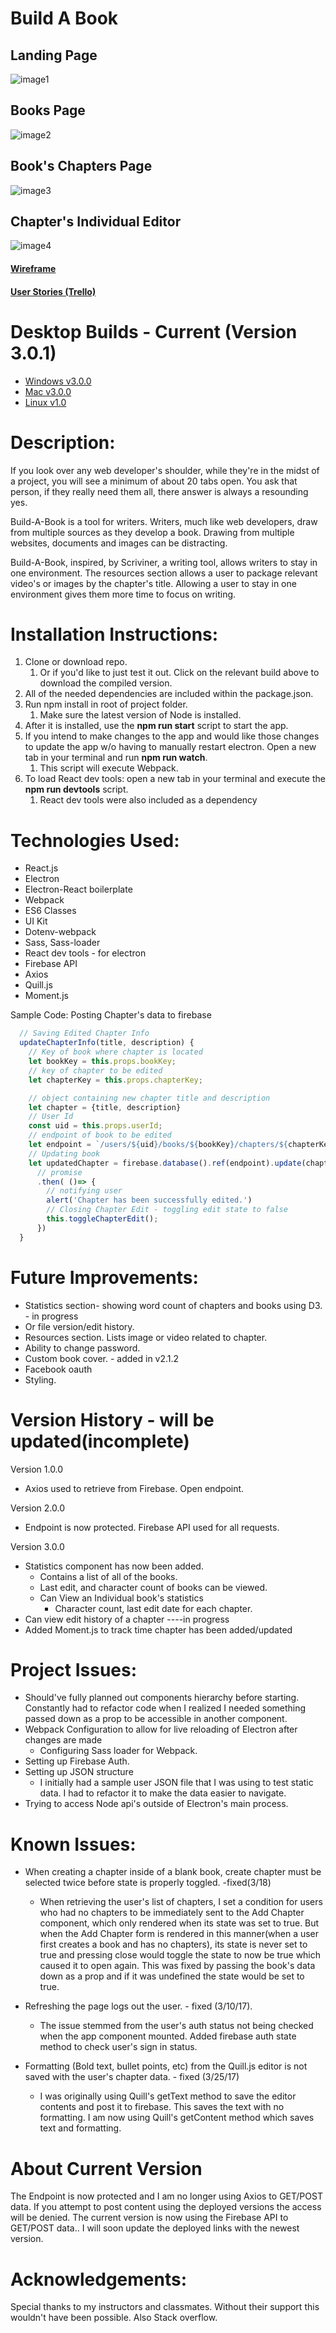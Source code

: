 # Build A Book

## Landing Page
![image1](/public/assets/image1.png)
## Books Page
![image2](/public/assets/image2.png)
## Book's Chapters Page
![image3](/public/assets/image3.png)
## Chapter's Individual Editor
![image4](/public/assets/image4.png)



#### [Wireframe](#)
#### [User Stories (Trello)](https://trello.com/b/VvIPePGl/build-a-book)
# Desktop Builds - Current (Version 3.0.1)
 - [Windows v3.0.0](https://drive.google.com/open?id=0B_fEKxl-bFyNa0JJUUZ3VHhtNjg)
 - [Mac v3.0.0](https://drive.google.com/open?id=0B_fEKxl-bFyNTHBwdVpJQkhCS00)
 - [Linux v1.0](#)

# Description:

If you look over any web developer's shoulder, while they're in the midst of a project, you will see a minimum of about 20 tabs open. You ask that person, if they really need them all, there answer is always a resounding yes.

Build-A-Book is a tool for writers. Writers, much like web developers, draw from multiple sources as they develop a book. Drawing from multiple websites, documents and images can be distracting.

Build-A-Book, inspired, by Scriviner, a writing tool, allows writers to stay in one environment. The resources section allows a user to package relevant video's or images by the chapter's title. Allowing a user to stay in one environment gives them more time to focus on writing.

# Installation Instructions:

1. Clone or download repo.
    1. Or if you'd like to just test it out. Click on the relevant build above to download the compiled version.
1. All of the needed dependencies are included within the package.json.
1. Run npm install in root of project folder.
    1. Make sure the latest version of Node is installed.
1. After it is installed, use the **npm run start** script to start the app.
1. If you intend to make changes to the app and would like those changes to update the app w/o having to manually restart electron. Open a new tab in your terminal and run **npm run watch**.
    1. This script will execute Webpack.
1. To load React dev tools: open a new tab in your terminal and execute the **npm run devtools** script.
    1. React dev tools were also included as a dependency


# Technologies Used:

- React.js
- Electron
- Electron-React boilerplate 
- Webpack
- ES6 Classes
- UI Kit
- Dotenv-webpack
- Sass, Sass-loader
- React dev tools - for electron
- Firebase API
- Axios
- Quill.js
- Moment.js

Sample Code: Posting Chapter's data to firebase
```javascript
  // Saving Edited Chapter Info
  updateChapterInfo(title, description) {
    // Key of book where chapter is located
    let bookKey = this.props.bookKey; 
    // key of chapter to be edited
    let chapterKey = this.props.chapterKey; 

    // object containing new chapter title and description
    let chapter = {title, description}
    // User Id
    const uid = this.props.userId;
    // endpoint of book to be edited
    let endpoint = `/users/${uid}/books/${bookKey}/chapters/${chapterKey}`;
    // Updating book
    let updatedChapter = firebase.database().ref(endpoint).update(chapter)
      // promise 
      .then( ()=> {
        // notifying user
        alert('Chapter has been successfully edited.')
        // Closing Chapter Edit - toggling edit state to false
        this.toggleChapterEdit();
      })
  }
```

# Future Improvements:

- Statistics section- showing word count of chapters and books using D3. - in progress
 - Or file version/edit history.
- Resources section. Lists image or video related to chapter.
- Ability to change password.
- Custom book cover. - added in v2.1.2
- Facebook oauth
- Styling.

# Version History - will be updated(incomplete)

Version 1.0.0
- Axios used to retrieve from Firebase. Open endpoint.

Version 2.0.0

- Endpoint is now protected. Firebase API used for all requests.

Version 3.0.0

- Statistics component has now been added. 
    - Contains a list of all of the books.
    - Last edit, and character count of books can be viewed.
    - Can View an Individual book's statistics
        - Character count, last edit date for each chapter.
- Can view edit history of a chapter ----in progress
- Added Moment.js to track time chapter has been added/updated


# Project Issues:

- Should've fully planned out components hierarchy before starting. Constantly had to refactor code when I realized I needed something  passed down as a prop to be accessible in another component.
- Webpack Configuration to allow for live reloading of Electron after changes are made
    - Configuring Sass loader for Webpack.
- Setting up Firebase Auth.
- Setting up JSON structure
    - I initially had a sample  user JSON file that I was using to test static data. I had to refactor it to make the data easier to navigate.
- Trying to access Node api's outside of Electron's main process.

# Known Issues:

- When creating a chapter inside of a blank book, create chapter must be selected twice before state is properly toggled. -fixed(3/18)
  - When retrieving the user's list of chapters, I set a condition for users who had no chapters to be immediately sent to the Add Chapter component, which only   rendered when its state was set to true. But when the Add Chapter form is rendered in this manner(when a user first creates a book and has no chapters), its   state is never set to true and pressing close would toggle the state to now be true which caused it to open again.  This was fixed by passing the book's       data down as a prop and if it was undefined the state would be set to true. 

- Refreshing the page logs out the user. - fixed (3/10/17).
  - The issue stemmed from the user's auth status not being checked when the app component mounted. Added firebase auth state method to check user's sign in status.
- Formatting (Bold text, bullet points, etc) from the Quill.js editor is not saved with the user's chapter data. - fixed (3/25/17)
  - I was originally using Quill's getText method to save the editor contents and post it to firebase. This saves the text with no formatting. I am now using Quill's getContent method which saves text and formatting.

# About Current Version

The Endpoint is now protected and I am no longer using Axios to GET/POST data. If you attempt to post content using the deployed versions the access will be denied. The current version is now using the Firebase API to GET/POST data.. I will soon update the deployed links with the newest version.

# Acknowledgements:

Special thanks to my instructors and classmates. Without their support this wouldn't have been possible. Also Stack overflow.
